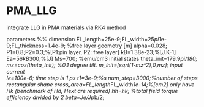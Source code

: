 # PMA_LLG
integrate LLG in PMA materials via RK4 method

parameters
%% dimension
  FL_length=25e-9;FL_width=25*pi*1e-9;FL_thickness=1.4e-9; %free layer geometry [m]
  alpha=0.028;
  P1=0.8;P2=0.3;%[P1:pin layer, P2: free layer]
  kB=1.38e-23;%[J.K-1]
  Ea=56*kB*300;%[J]
  Ms=700; %emu/cm3
initial states
  theta_init=179.9*pi/180;
  mz=cos(theta_init); %0.1 degree tilt.
  m_init=[sqrt(1-mz^2),0,mz];
input current  
  Ie=100e-6;
time step is 1 ps
  t1=3e-9;%s
  num_step=3000;%number of steps
rectangular shape 
  cross_area=FL_length*FL_width*1e-14;%[cm2]
only have Hk (benchmark of Hd, Hext are required)
    hh=hk; %total field
torque efficiency divided by 2
    beta=Je/Jp*b/2;


